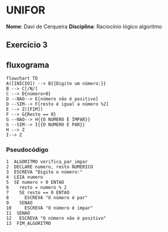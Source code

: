 
# UNIFOR
**Nome**: Davi de Cerqueira
**Disciplina**: Raciocínio lógico algoritmo

## Exercício 3
## fluxograma

```mermaid
flowchart TD
A([INÍCIO]) --> B{{Digite um número:}} 
B --> C[/N/]
C --> D{número>0}
D --NAO--> E[número não é positivo]
D --SIM--> F[resto é igual a número %2] 
E --> Z([FIM])
F --> G{Resto == 0}
G --NAO--> H{{O NUMERO É ÍMPAR}}
G --SIM--> I{{O NUMERO É PAR}}
H --> Z
I--> Z
```
### Pseudocódigo
```
1  ALGORITMO verifica_par_impar
2  DECLARE numero, resto NUMERICO
3  ESCREVA "Digite o número:"
4  LEIA numero
5  SE numero > 0 ENTAO
6    resto = numero % 2
7    SE resto == 0 ENTAO
8      ESCREVA "O número é par"
9    SENAO
10     ESCREVA "O número é impar"
11  SENAO
12   ESCREVA "O número não é positivo"
13  FIM_ALGORITMO
```


